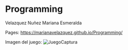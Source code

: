 # Programming

Velazquez Nuñez Mariana Esmeralda
 
Pages: https://marianavelazquez.github.io/Programming/

Imagen del juego: ![JuegoCaptura](https://user-images.githubusercontent.com/100242361/188692196-a61a393f-191e-4155-8e30-86a7efddd34a.JPG)

